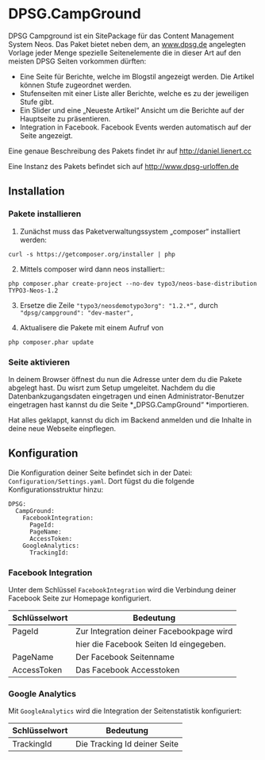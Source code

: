 DPSG.CampGround
===============

DPSG Campground ist ein SitePackage für das Content Management System Neos. Das Paket bietet neben dem, an www.dpsg.de angelegten Vorlage jeder Menge spezielle Seitenelemente die in dieser Art auf den meisten DPSG Seiten vorkommen dürften:

-   Eine Seite für Berichte, welche im Blogstil angezeigt werden. Die Artikel können Stufe zugeordnet werden.
-   Stufenseiten mit einer Liste aller Berichte, welche es zu der jeweiligen Stufe gibt.
-   Ein Slider und eine „Neueste Artikel“ Ansicht um die Berichte auf der Hauptseite zu präsentieren.
-   Integration in Facebook. Facebook Events werden automatisch auf der Seite angezeigt.

Eine genaue Beschreibung des Pakets findet ihr auf http://daniel.lienert.cc

Eine Instanz des Pakets befindet sich auf http://www.dpsg-urloffen.de


Installation
------------

### Pakete installieren

1. Zunächst muss das Paketverwaltungssystem „composer“ installiert werden:

~~~~~~~~~~~~~~~~~~~~~~~~~~~~~~~~~~~~~~~~~~~~~~~~~~~~~~~~~~~~~~~~~~~~~~~~~~~~~~~~
curl -s https://getcomposer.org/installer | php
~~~~~~~~~~~~~~~~~~~~~~~~~~~~~~~~~~~~~~~~~~~~~~~~~~~~~~~~~~~~~~~~~~~~~~~~~~~~~~~~

2. Mittels composer wird dann neos installiert::

~~~~~~~~~~~~~~~~~~~~~~~~~~~~~~~~~~~~~~~~~~~~~~~~~~~~~~~~~~~~~~~~~~~~~~~~~~~~~~~~
php composer.phar create-project --no-dev typo3/neos-base-distribution TYPO3-Neos-1.2
~~~~~~~~~~~~~~~~~~~~~~~~~~~~~~~~~~~~~~~~~~~~~~~~~~~~~~~~~~~~~~~~~~~~~~~~~~~~~~~~

3. Ersetze die Zeile `"typo3/neosdemotypo3org": "1.2.*“,` durch `"dpsg/campground": "dev-master",`

4. Aktualisere die Pakete mit einem Aufruf von

~~~~~~~~~~~~~~~~~~~~~~~~~~~~~~~~~~~~~~~~~~~~~~~~~~~~~~~~~~~~~~~~~~~~~~~~~~~~~~~~
php composer.phar update
~~~~~~~~~~~~~~~~~~~~~~~~~~~~~~~~~~~~~~~~~~~~~~~~~~~~~~~~~~~~~~~~~~~~~~~~~~~~~~~~

### Seite aktivieren

In deinem Browser öffnest du nun die Adresse unter dem du die Pakete abgelegt hast. Du wisrt zum Setup umgeleitet. Nachdem du die Datenbankzugangsdaten eingetragen und einen Administrator-Benutzer eingetragen hast kannst du die Seite *„DPSG.CampGround“ *importieren.

Hat alles geklappt, kannst du dich im Backend anmelden und die Inhalte in deine neue Webseite einpflegen.

Konfiguration
-------------

Die Konfiguration deiner Seite befindet sich in der Datei: `Configuration/Settings.yaml`. Dort fügst du die folgende Konfigurationsstruktur hinzu:

~~~~~~~~~~~~~~~~~~~~~~~~~~~~~~~~~~~~~~~~~~~~~~~~~~~~~~~~~~~~~~~~~~~~~~~~~~~~~~~~
DPSG:
  CampGround:
    FacebookIntegration:
      PageId:
      PageName:
      AccessToken:
    GoogleAnalytics:
      TrackingId:
~~~~~~~~~~~~~~~~~~~~~~~~~~~~~~~~~~~~~~~~~~~~~~~~~~~~~~~~~~~~~~~~~~~~~~~~~~~~~~~~

### Facebook Integration

Unter dem Schlüssel `FacebookIntegration` wird die Verbindung deiner Facebook Seite zur Homepage konfiguriert.

| Schlüsselwort | Bedeutung                                |
|---------------|------------------------------------------|
| PageId        | Zur Integration deiner Facebookpage wird |
|               | hier die Facebook Seiten Id eingegeben.  |
| PageName      | Der Facebook Seitenname                  |
| AccessToken   | Das Facebook Accesstoken                 |


### Google Analytics

Mit `GoogleAnalytics` wird die Integration der Seitenstatistik konfiguriert:

| Schlüsselwort | Bedeutung                    |
|---------------|------------------------------|
| TrackingId    | Die Tracking Id deiner Seite |
